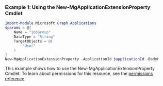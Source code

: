### Example 1: Using the New-MgApplicationExtensionProperty Cmdlet
```powershell
Import-Module Microsoft.Graph.Applications
$params = @{
	Name = "jobGroup"
	DataType = "String"
	TargetObjects = @(
		"User"
	)
}
New-MgApplicationExtensionProperty -ApplicationId $applicationId -BodyParameter $params
```
This example shows how to use the New-MgApplicationExtensionProperty Cmdlet.
To learn about permissions for this resource, see the [permissions reference](/graph/permissions-reference).
